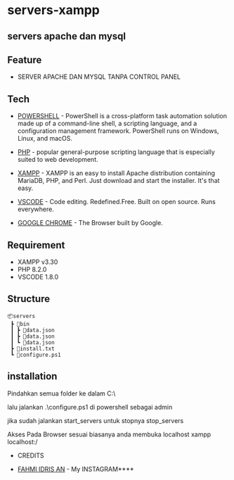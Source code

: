 # servers-xampp
## servers apache dan mysql

## Feature

- SERVER APACHE DAN MYSQL TANPA CONTROL PANEL

## Tech

* [POWERSHELL](https://learn.microsoft.com/id-id/powershell/) - PowerShell is a cross-platform task automation solution made up of a command-line shell, a scripting language, and a configuration management framework. PowerShell runs on Windows, Linux, and macOS.

* [PHP](https://www.php.net/) - popular general-purpose scripting language that is especially suited to web development.

* [XAMPP](https://www.apachefriends.org/download.html) - XAMPP is an easy to install Apache distribution containing MariaDB, PHP, and Perl. Just download and start the installer. It's that easy.

* [VSCODE](https://code.visualstudio.com/) - Code editing. Redefined.Free. Built on open source. Runs everywhere.

* [GOOGLE CHROME](https://www.google.com.sg/?hl=id) - The Browser built by Google.

## Requirement

* XAMPP v3.30
* PHP 8.2.0
* VSCODE 1.8.0

## Structure

```
📦servers
 ┣ 📂bin
 ┃ ┣ 📜data.json
 ┃ ┣ 📜data.json
 ┃ ┗ 📜data.json
 ┣ 📜install.txt
 ┗ 📜configure.ps1
```
## installation

Pindahkan semua folder ke dalam 
C:\

lalu jalankan .\configure.ps1 di powershell sebagai admin

jika sudah jalankan start_servers
untuk stopnya stop_servers

Akses Pada Browser 
sesuai biasanya anda membuka localhost xampp
localhost:/


* CREDITS

* [FAHMI IDRIS AN](https://www.instagram.com/an_geom21/) - My INSTAGRAM****
